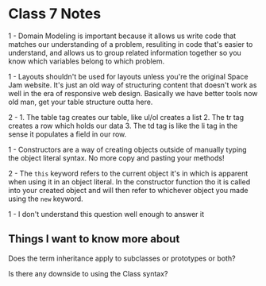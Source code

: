 # Class 7 Notes

1 - Domain Modeling is important because it allows us write code that matches our understanding of a problem, resuliting in code that's easier to understand, and allows us to group related information together so you know which variables belong to which problem.

1 - Layouts shouldn't be used for layouts unless you're the original Space Jam website. It's just an old way of structuring content that doesn't work as well in the era of responsive web design. Basically we have better tools now old man, get your table structure outta here.

2 - 1. The table tag creates our table, like ul/ol creates a list 2. The tr tag creates a row which holds our data 3. The td tag is like the li tag in the sense it populates a field in our row.

1 - Constructors are a way of creating objects outside of manually typing the object literal syntax. No more copy and pasting your methods!

2 - The `this` keyword refers to the current object it's in which is apparent when using it in an object literal. In the constructor function tho it is called into your created object and will then refer to whichever object you made using the `new` keyword.

1 - I don't understand this question well enough to answer it

## Things I want to know more about

Does the term inheritance apply to subclasses or prototypes or both?

Is there any downside to using the Class syntax?
